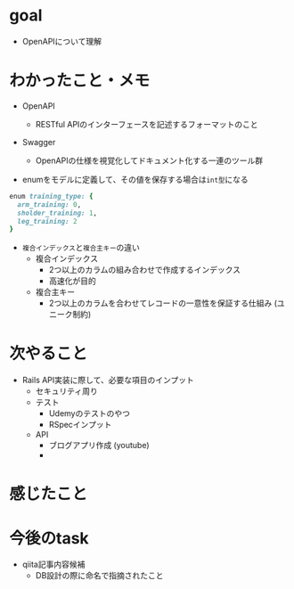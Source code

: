 # goal

+ OpenAPIについて理解

# わかったこと・メモ

+ OpenAPI
  + RESTful APIのインターフェースを記述するフォーマットのこと
+ Swagger
  + OpenAPIの仕様を視覚化してドキュメント化する一連のツール群

+ enumをモデルに定義して、その値を保存する場合は`int型`になる
```rb
enum training_type: {
  arm_training: 0,
  sholder_training: 1,
  leg_training: 2
}
```
+ `複合インデックス`と`複合主キー`の違い
  + 複合インデックス
    + 2つ以上のカラムの組み合わせで作成するインデックス
    + 高速化が目的
  + 複合主キー
    + 2つ以上のカラムを合わせてレコードの一意性を保証する仕組み (ユニーク制約)


# 次やること

- Rails API実装に際して、必要な項目のインプット
  - セキュリティ周り
  - テスト 
    - Udemyのテストのやつ
    - RSpecインプット
  - API
    - ブログアプリ作成 (youtube)
    - 

# 感じたこと


# 今後のtask

+ qiita記事内容候補
  + DB設計の際に命名で指摘されたこと

